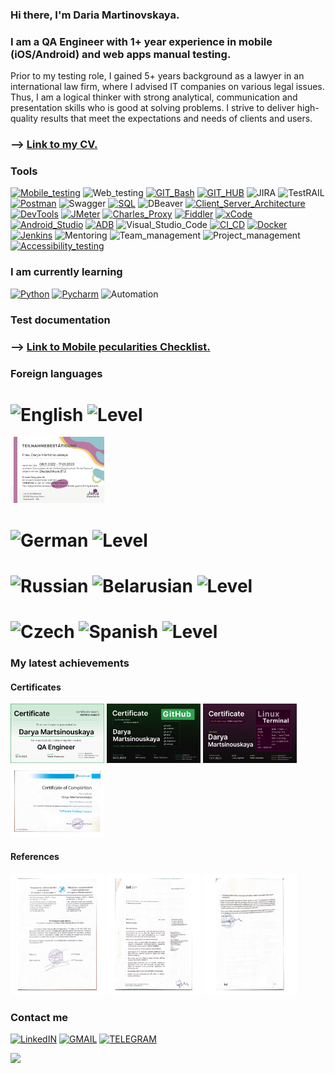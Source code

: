 ### Hi there, I'm Daria Martinovskaya.

### I am a QA Engineer with 1+ year experience in mobile (iOS/Android) and web apps manual testing.

Prior to my testing role, I gained 5+ years background as a lawyer in an international law firm, where I advised IT companies on various legal issues. Thus, I am a logical thinker with strong analytical, communication and presentation skills who is good at solving problems. I strive to deliver high-quality results that meet the expectations and needs of clients and users.

### --> <a href="https://drive.google.com/file/d/1uNBnc-21bRaD1xjFpfyhEJ6b7KF1s-Rp/view?usp=share_link" target="_blank">Link to my CV.</a>

### Tools
[![Mobile_testing](https://img.shields.io/badge/MOBILE_TESTING-grey?style=for-the-badge&logo=DEVTOOLS&logoColor=appveyor)](https://www.github.com/DariaMartinovskaya/Mobile_testing)
![Web_testing](https://img.shields.io/badge/WEB_TESTING-grey?style=for-the-badge&logo=DEVTOOLS&logoColor=appveyor)
[![GIT_Bash](https://img.shields.io/badge/GIT_BASH-grey?style=for-the-badge&logo=GIT&logoColor=appveyor)](https://www.github.com/DariaMartinovskaya/Terminal)
[![GIT_HUB](https://img.shields.io/badge/GIT_HUB-grey?style=for-the-badge&logo=GITHUB&logoColor=appveyor)](https://www.github.com/DariaMartinovskaya/Git)
![JIRA](https://img.shields.io/badge/JIRA-grey?style=for-the-badge&logo=JIRA&logoColor=appveyor)
![TestRAIL](https://img.shields.io/badge/TestRAIL-grey?style=for-the-badge&logo=TESTRAIL&logoColor=appveyor)
[![Postman](https://img.shields.io/badge/POSTMAN-grey?style=for-the-badge&logo=POSTMAN&logoColor=appveyor)](https://www.github.com/DariaMartinovskaya/Postman)
![Swagger](https://img.shields.io/badge/SWAGGER-grey?style=for-the-badge&logo=SWAGGER&logoColor=appveyor)
[![SQL](https://img.shields.io/badge/SQL-grey?style=for-the-badge&logo=SQL&logoColor=appveyor)](https://www.github.com/DariaMartinovskaya/SQL)
![DBeaver](https://img.shields.io/badge/DBeaver-grey?style=for-the-badge&logo=DBEAVER&logoColor=appveyor)
[![Client_Server_Architecture](https://img.shields.io/badge/Client_Server_Architecture-grey?style=for-the-badge&logo=DEVTOOLS&logoColor=appveyor)](https://github.com/DariaMartinovskaya/Client-Server)
[![DevTools](https://img.shields.io/badge/DEVTOOLS-grey?style=for-the-badge&logo=DEVTOOLS&logoColor=appveyor)](https://www.github.com/DariaMartinovskaya/DevTools)
[![JMeter](https://img.shields.io/badge/JMETER-grey?style=for-the-badge&logo=JMETER&logoColor=appveyor)](https://www.github.com/DariaMartinovskaya/JMeter)
[![Charles_Proxy](https://img.shields.io/badge/CHARLES_PROXY-grey?style=for-the-badge&logo=CHARLESPROXY&logoColor=appveyor)](https://github.com/DariaMartinovskaya/Charles_Proxy)
[![Fiddler](https://img.shields.io/badge/Fiddler-grey?style=for-the-badge&logo=FIDDLER&logoColor=appveyor)](https://github.com/DariaMartinovskaya/Fiddler/tree/main)
[![xCode](https://img.shields.io/badge/XCode-grey?style=for-the-badge&logo=XCODE&logoColor=appveyor)](https://github.com/DariaMartinovskaya/XCode)
[![Android_Studio](https://img.shields.io/badge/Android_Studio-grey?style=for-the-badge&logo=ANDROIDSTUDIO&logoColor=appveyor)](https://github.com/DariaMartinovskaya/Android_Studio)
[![ADB](https://img.shields.io/badge/ADB-grey?style=for-the-badge&logo=ADB&logoColor=appveyor)](https://github.com/DariaMartinovskaya/ADB)
![Visual_Studio_Code](https://img.shields.io/badge/Visual_Studio_Code-grey?style=for-the-badge&logo=VISUALSTUDIOCODE&logoColor=appveyor)
[![CI_CD](https://img.shields.io/badge/CI_CD-grey?style=for-the-badge&logo=CI_CD&logoColor=appveyor)](https://github.com/DariaMartinovskaya/CI-CD-Docker-Jenkins)
[![Docker](https://img.shields.io/badge/Docker-grey?style=for-the-badge&logo=Docker&logoColor=appveyor)](https://github.com/DariaMartinovskaya/CI-CD-Docker-Jenkins)
[![Jenkins](https://img.shields.io/badge/Jenkins-grey?style=for-the-badge&logo=Jenkins&logoColor=appveyor)](https://github.com/DariaMartinovskaya/CI-CD-Docker-Jenkins)
![Mentoring](https://img.shields.io/badge/Mentoring-grey?style=for-the-badge&logo=Mentoring&logoColor=appveyor)
![Team_management](https://img.shields.io/badge/Team_management-grey?style=for-the-badge&logo=Team_Management&logoColor=appveyor)
![Project_management](https://img.shields.io/badge/Project_management-grey?style=for-the-badge&logo=Project_Management&logoColor=appveyor)
[![Accessibility_testing](https://img.shields.io/badge/ACCESSIBILITY_TESTING-grey?style=for-the-badge&logo=ACCESSIBILITY&logoColor=appveyor)](https://github.com/DariaMartinovskaya/Accessibility_testing)

### I am currently learning
[![Python](https://img.shields.io/badge/Python-grey?style=for-the-badge&logo=PYTHON&logoColor=appveyor)](https://github.com/DariaMartinovskaya/Python)
[![Pycharm](https://img.shields.io/badge/Pycharm-grey?style=for-the-badge&logo=PYCHARM&logoColor=appveyor)](https://github.com/DariaMartinovskaya/Python)
![Automation](https://img.shields.io/badge/Automation-grey?style=for-the-badge&logo=AUTOMATION&logoColor=appveyor)

### Test documentation
### --> <a href="https://drive.google.com/file/d/1AYdWaRW5IzIagibxGWJoQG2crXA0F4E8/view?usp=sharing" target="_blank">Link to Mobile pecularities Checklist.</a>

### Foreign languages
# ![English](https://img.shields.io/badge/English-grey?style=for-the-badge&logo=english&logoColor=appveyor) ![Level](https://img.shields.io/badge/full_Professional_proficiency-lightgrey?style=for-the-badge&logo=english&logoColor=appveyor) 
<a href="https://github.com/DariaMartinovskaya/Certificates_and_References/blob/main/2023-01-17%20Deutschkurs%20B1.2%20OnlineSprachschule%20JuKu-Deutsch.png" target="_blank" rel="noreferrer"><img src="https://github.com/DariaMartinovskaya/Certificates_and_References/blob/main/2023-01-17%20Deutschkurs%20B1.2%20OnlineSprachschule%20JuKu-Deutsch.png" alt="Deutschkurs_B1.2" width="150"></a>
# ![German](https://img.shields.io/badge/German-grey?style=for-the-badge&logo=english&logoColor=appveyor) ![Level](https://img.shields.io/badge/General_Professional_proficiency-lightgrey?style=for-the-badge&logo=english&logoColor=appveyor) 
# ![Russian](https://img.shields.io/badge/russian-grey?style=for-the-badge&logo=english&logoColor=appveyor) ![Belarusian](https://img.shields.io/badge/Belarusian-grey?style=for-the-badge&logo=english&logoColor=appveyor) ![Level](https://img.shields.io/badge/Native-lightgrey?style=for-the-badge&logo=english&logoColor=appveyor) 
# ![Czech](https://img.shields.io/badge/Czech-grey?style=for-the-badge&logo=english&logoColor=appveyor) ![Spanish](https://img.shields.io/badge/Spanish-grey?style=for-the-badge&logo=english&logoColor=appveyor) ![Level](https://img.shields.io/badge/ELEMENTARY_PROFICIENCY-lightgrey?style=for-the-badge&logo=english&logoColor=appveyor) 

### My latest achievements
#### Certificates
<div>
<a href="https://github.com/DariaMartinovskaya/Certificates_and_References/blob/main/Certificate_Darya%20Martsinouskaya_CUR.png" target="_blank" rel="noreferrer"><img src="https://github.com/DariaMartinovskaya/Certificates_and_References/blob/main/Certificate_Darya%20Martsinouskaya_CUR.png" alt="CUR" width="150"></a>
<a href="https://github.com/DariaMartinovskaya/Certificates_and_References/blob/main/Certificate_Darya%20Martsinouskaya_Git.png" target="_blank" rel="noreferrer"><img src="https://github.com/DariaMartinovskaya/Certificates_and_References/blob/main/Certificate_Darya%20Martsinouskaya_Git.png" alt="Git" width="150"></a>
<a href="https://github.com/DariaMartinovskaya/Certificates_and_References/blob/main/Certificate_Darya%20Martsinouskaya_Terminal.png" target="_blank" rel="noreferrer"><img src="https://github.com/DariaMartinovskaya/Certificates_and_References/blob/main/Certificate_Darya%20Martsinouskaya_Terminal.png" alt="Terminal" width="150"></a>
<a href="https://github.com/DariaMartinovskaya/Certificates_and_References/blob/main/2023-05-16%20Software%20Testing%20Courses%20Stormnet%20IT-Academy%20Certificate%20EN.png" target="_blank" rel="noreferrer"><img src="https://github.com/DariaMartinovskaya/Certificates_and_References/blob/main/2023-05-16%20Software%20Testing%20Courses%20Stormnet%20IT-Academy%20Certificate%20EN.png" alt="Certificate IT_Academy completion" width="150"></a> 
  
#### References
<div>
<a href="https://github.com/DariaMartinovskaya/Certificates_and_References/blob/main/2023-05-16%20Reference%20letter%20IT-Academy%20Stormnet%20Technolodgies.png" target="_blank" rel="noreferrer"><img src="https://github.com/DariaMartinovskaya/Certificates_and_References/blob/main/2023-05-16%20Reference%20letter%20IT-Academy%20Stormnet%20Technolodgies.png" alt="Reference letter IT_Academy" width="150"></a>
<a href="https://github.com/DariaMartinovskaya/Certificates_and_References/blob/main/2024-01-31%20Reference%20Letter%20bnt%20DM-1.png" target="_blank" rel="noreferrer"><img src="https://github.com/DariaMartinovskaya/Certificates_and_References/blob/main/2024-01-31%20Reference%20Letter%20bnt%20DM-1.png" alt="bnt_Reference_letter_1" width="150"></a>
<a href="https://github.com/DariaMartinovskaya/Certificates_and_References/blob/main/2024-01-31%20Reference%20Letter%20bnt%20DM-2.png" target="_blank" rel="noreferrer"><img src="https://github.com/DariaMartinovskaya/Certificates_and_References/blob/main/2024-01-31%20Reference%20Letter%20bnt%20DM-2.png" alt="bnt_Reference_letter_2" width="150"></a>

### Contact me
[![LinkedIN](https://img.shields.io/badge/LinkedIN-grey?style=for-the-badge&logo=LinkedIN&logoColor=appveyor)](https://www.linkedin.com/in/daria-martinovskaya)
[![GMAIL](https://img.shields.io/badge/GMAIL-grey?style=for-the-badge&logo=GMAIL&logoColor=appveyor)](mailto:daria.martinovskaya@gmail.com)
[![TELEGRAM](https://img.shields.io/badge/Telegram-grey?style=for-the-badge&logo=Telegram&logoColor=appveyor)](https://t.me/daria_martinovskaya)

![](https://komarev.com/ghpvc/?username=DariaMartinovskaya)

